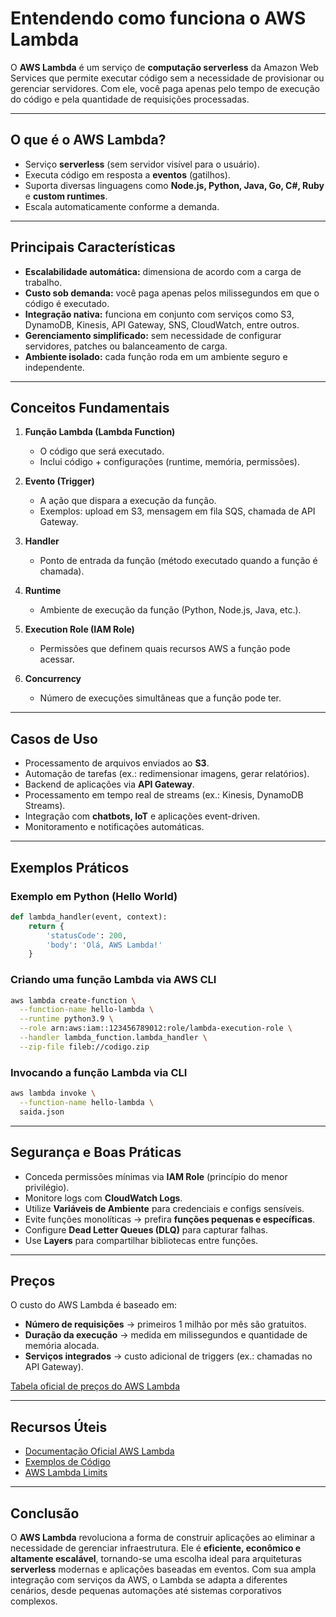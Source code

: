 #  Entendendo como funciona o AWS Lambda

O **AWS Lambda** é um serviço de **computação serverless** da Amazon Web Services que permite executar código sem a necessidade de provisionar ou gerenciar servidores. Com ele, você paga apenas pelo tempo de execução do código e pela quantidade de requisições processadas.

---

##  O que é o AWS Lambda?

* Serviço **serverless** (sem servidor visível para o usuário).
* Executa código em resposta a **eventos** (gatilhos).
* Suporta diversas linguagens como **Node.js, Python, Java, Go, C#, Ruby** e **custom runtimes**.
* Escala automaticamente conforme a demanda.

---

##  Principais Características

* **Escalabilidade automática:** dimensiona de acordo com a carga de trabalho.
* **Custo sob demanda:** você paga apenas pelos milissegundos em que o código é executado.
* **Integração nativa:** funciona em conjunto com serviços como S3, DynamoDB, Kinesis, API Gateway, SNS, CloudWatch, entre outros.
* **Gerenciamento simplificado:** sem necessidade de configurar servidores, patches ou balanceamento de carga.
* **Ambiente isolado:** cada função roda em um ambiente seguro e independente.

---

##  Conceitos Fundamentais

1. **Função Lambda (Lambda Function)**

   * O código que será executado.
   * Inclui código + configurações (runtime, memória, permissões).

2. **Evento (Trigger)**

   * A ação que dispara a execução da função.
   * Exemplos: upload em S3, mensagem em fila SQS, chamada de API Gateway.

3. **Handler**

   * Ponto de entrada da função (método executado quando a função é chamada).

4. **Runtime**

   * Ambiente de execução da função (Python, Node.js, Java, etc.).

5. **Execution Role (IAM Role)**

   * Permissões que definem quais recursos AWS a função pode acessar.

6. **Concurrency**

   * Número de execuções simultâneas que a função pode ter.

---

##  Casos de Uso

* Processamento de arquivos enviados ao **S3**.
* Automação de tarefas (ex.: redimensionar imagens, gerar relatórios).
* Backend de aplicações via **API Gateway**.
* Processamento em tempo real de streams (ex.: Kinesis, DynamoDB Streams).
* Integração com **chatbots, IoT** e aplicações event-driven.
* Monitoramento e notificações automáticas.

---

##  Exemplos Práticos

### Exemplo em Python (Hello World)

```python
def lambda_handler(event, context):
    return {
        'statusCode': 200,
        'body': 'Olá, AWS Lambda!'
    }
```

### Criando uma função Lambda via AWS CLI

```bash
aws lambda create-function \
  --function-name hello-lambda \
  --runtime python3.9 \
  --role arn:aws:iam::123456789012:role/lambda-execution-role \
  --handler lambda_function.lambda_handler \
  --zip-file fileb://codigo.zip
```

### Invocando a função Lambda via CLI

```bash
aws lambda invoke \
  --function-name hello-lambda \
  saida.json
```

---

##  Segurança e Boas Práticas

* Conceda permissões mínimas via **IAM Role** (princípio do menor privilégio).
* Monitore logs com **CloudWatch Logs**.
* Utilize **Variáveis de Ambiente** para credenciais e configs sensíveis.
* Evite funções monolíticas → prefira **funções pequenas e específicas**.
* Configure **Dead Letter Queues (DLQ)** para capturar falhas.
* Use **Layers** para compartilhar bibliotecas entre funções.

---

##  Preços

O custo do AWS Lambda é baseado em:

* **Número de requisições** → primeiros 1 milhão por mês são gratuitos.
* **Duração da execução** → medida em milissegundos e quantidade de memória alocada.
* **Serviços integrados** → custo adicional de triggers (ex.: chamadas no API Gateway).

 [Tabela oficial de preços do AWS Lambda](https://aws.amazon.com/pt/lambda/pricing/)

---

##  Recursos Úteis

* [Documentação Oficial AWS Lambda](https://docs.aws.amazon.com/lambda/latest/dg/welcome.html)
* [Exemplos de Código](https://github.com/awsdocs/aws-lambda-developer-guide)
* [AWS Lambda Limits](https://docs.aws.amazon.com/lambda/latest/dg/gettingstarted-limits.html)

---

##  Conclusão

O **AWS Lambda** revoluciona a forma de construir aplicações ao eliminar a necessidade de gerenciar infraestrutura.
Ele é **eficiente, econômico e altamente escalável**, tornando-se uma escolha ideal para arquiteturas **serverless** modernas e aplicações baseadas em eventos.
Com sua ampla integração com serviços da AWS, o Lambda se adapta a diferentes cenários, desde pequenas automações até sistemas corporativos complexos.
